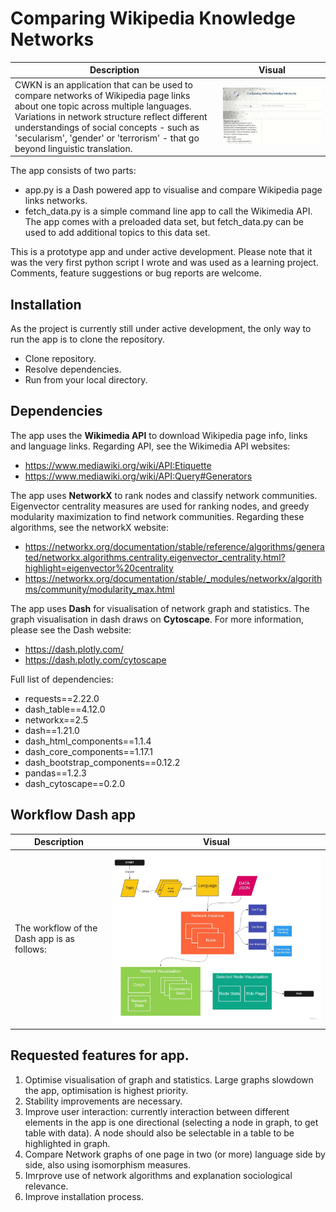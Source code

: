 # Comparing Wikipedia Knowledge Networks
| Description                                                  | Visual                                                       |
| ------------------------------------------------------------ | ------------------------------------------------------------ |
| CWKN is an application that can be used to compare networks of Wikipedia page links about one topic across multiple languages. Variations in network structure reflect different understandings of social concepts - such as 'secularism', 'gender' or 'terrorism' - that go beyond linguistic translation. |![workflow](./assets/GifOverview5.gif)|

The app consists of two parts: 
- app.py is a Dash powered app to visualise and compare Wikipedia page links networks. 
- fetch_data.py is a simple command line app to call the Wikimedia API. The app comes with a preloaded data set, but fetch_data.py can be used to add additional topics to this data set. 

This is a prototype app and under active development. Please note that it was the very first python script I wrote and was used as a learning project. Comments, feature suggestions or bug reports are welcome.



## Installation

As the project is currently still under active development, the only way to run the app is to clone the repository. 

- Clone repository. 
- Resolve dependencies. 
- Run from your local directory. 



## Dependencies 

The app uses the __Wikimedia API__ to download Wikipedia page info, links and language links. Regarding API, see the Wikimedia API websites:

- https://www.mediawiki.org/wiki/API:Etiquette
- https://www.mediawiki.org/wiki/API:Query#Generators

The app uses __NetworkX__ to rank nodes and classify network communities. Eigenvector centrality measures are used for ranking nodes, and greedy modularity maximization to find network communities. Regarding these algorithms, see the networkX website: 
- https://networkx.org/documentation/stable/reference/algorithms/generated/networkx.algorithms.centrality.eigenvector_centrality.html?highlight=eigenvector%20centrality 
- https://networkx.org/documentation/stable/_modules/networkx/algorithms/community/modularity_max.html

The app uses __Dash__ for visualisation of network graph and statistics. The graph visualisation in dash draws on __Cytoscape__. For more information, please see the Dash website: 
- https://dash.plotly.com/
- https://dash.plotly.com/cytoscape

Full list of dependencies: 

- requests==2.22.0
- dash_table==4.12.0
- networkx==2.5
- dash==1.21.0
- dash_html_components==1.1.4
- dash_core_components==1.17.1
- dash_bootstrap_components==0.12.2
- pandas==1.2.3
- dash_cytoscape==0.2.0



## Workflow Dash app

| Description                                 | Visual                                                       |
| ------------------------------------------- | ------------------------------------------------------------ |
| The workflow of the Dash app is as follows: | ![workflow](./CSS/workflow.jpeg) |



## Requested features for app.

1. Optimise visualisation of graph and statistics. Large graphs slowdown the app, optimisation is highest priority. 
2. Stability improvements are necessary. 
2. Improve user interaction: currently interaction between different elements in the app is one directional (selecting a node in graph, to get table with data). A node should also be selectable in a table to be highlighted in graph. 
3. Compare Network graphs of one page in two (or more) language side by side, also using isomorphism measures.
4. Imrprove use of network algorithms and explanation sociological relevance. 
4. Improve installation process.  
